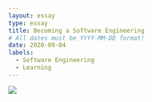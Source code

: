 ```yaml
---
layout: essay
type: essay
title: Becoming a Software Engineering
# All dates must be YYYY-MM-DD format!
date: 2020-09-04
labels:
  - Software Engineering
  - Learning
---
```


<img class="ui medium left circular floated image" src="https://banner2.cleanpng.com/20181122/krs/kisspng-java-programming-language-selenium-computer-softwa-july-2-16-halab-4-dev-5bf78387a7bb41.028192901542947719687.jpg">



<img class="ui tiny left circular floated image" src="">


<img class="ui tiny left circular floated image" src="">


